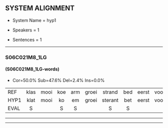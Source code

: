 
## SYSTEM ALIGNMENT

- System Name = hyp1

- Speakers = 1

- Sentences = 1

---

### S06C021M8_1LG

#### (S06C021M8_1LG-words)

- Cor=50.0%	Sub=47.6%	Del=2.4%	Ins=0.0%

|  |  |  |  |  |  |  |  |  |  |  |  |  |  |  |  |  |  |  |  |  |  |  |  |  |  |  |  |  |  |  |  |  |  |  |  |  |  |  |  |  |  |  |
|:--- |:---:|:---:|:---:|:---:|:---:|:---:|:---:|:---:|:---:|:---:|:---:|:---:|:---:|:---:|:---:|:---:|:---:|:---:|:---:|:---:|:---:|:---:|:---:|:---:|:---:|:---:|:---:|:---:|:---:|:---:|:---:|:---:|:---:|:---:|:---:|:---:|:---:|:---:|:---:|:---:|:---:|:---:|
| REF | klas | mooi | koe | arm | groei | strand | bed | eerst | voor | draai | * | sjaal | herfst | duur | straat | leeuw | clown | hoek | krant | hout | vriend | gauw | chips | chips | groen | feest | reis | jas | huis | paard | vijf | muts | nieuw | kind | bang | oog | zacht | schoen | plas | neus | knoop | plank |
| HYP1 | klat | mooi | ko | em | groei | sterant | bet | eerst | voor |  | drei | show | hebst | duur | straat | leeuw | klon | hook | krant | out | vriend | gauw | chips | chips | groen | feest | fes | jas | uis | paaht | vijf | luts | leeuw | kind | ban | oog | zacht | goen | plas | plus | plop | plank |
| EVAL | S |  | S | S |  | S | S |  |  | D | S | S | S |  |  |  | S | S |  | S |  |  |  |  |  |  | S |  | S | S |  | S | S |  | S |  |  | S |  | S | S |  |
---

---
